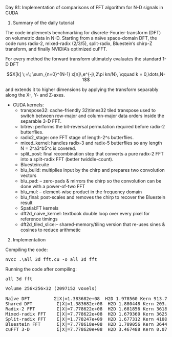 Day 81: Implementation of comparisons of FFT algorithm for N-D signals in CUDA

1) Summary of the daily tutorial

The code implements benchmarking for discrete-Fourier-transform (DFT) on volumetric data in N-D. Starting from a naïve space-domain DFT, the code runs radix-2, mixed-radix (2/3/5), split-radix, Bluestein’s chirp-Z transform, and finally NVIDIA’s optimized cuFFT.

For every method the forward transform ultimately evaluates the standard 1-D DFT

```math
X[k] \;=\; \sum_{n=0}^{N-1} x[n]\,e^{-j\,2\pi kn/N},
\qquad k = 0,\dots,N-1
```

and extends it to higher dimensions by applying the transform separably along the X-, Y- and Z-axes.

- CUDA kernels:
	- transpose32: cache-friendly 32\times32 tiled transpose used to switch between row-major and column-major data orders inside the separable 3-D FFT.
	- bitrev: performs the bit-reversal permutation required before radix-2 butterflies.
	- radix2_stage: one FFT stage of length-2^s butterflies.
	- mixed_kernel: handles radix-3 and radix-5 butterflies so any length N = 2^a3^b5^c is covered.
	- split_post: final recombination step that converts a pure radix-2 FFT into a split-radix FFT (better twiddle-count).
	- Bluestein:uite
	- blu_build: multiplies input by the chirp and prepares two convolution vectors
	- blu_pad: – zero-pads & mirrors the chirp so the convolution can be done with a power-of-two FFT
	- blu_mul: – element-wise product in the frequency domain
	- blu_final: post-scales and removes the chirp to recover the Bluestein result
	- Spatial:FT kernels
	- dft2d_naive_kernel: textbook double loop over every pixel for reference timings
	- dft2d_tiled_slice:– shared-memory/tiling version that re-uses sines & cosines to reduce arithmetic

2) Implementation

Compiling the code:

<pre>nvcc .\all_3d_fft.cu -o all_3d_fft</pre>

Running the code after compiling:

<pre>all_3d_fft</pre>

<pre>Volume 256×256×32 (2097152 voxels)

Naïve DFT         Σ|X|=1.383682e+08  H2D 1.978560 Kern 913.739563 D2H 3.687104 Total 919.405273 ms
Shared DFT         Σ|X|=1.383682e+08  H2D 1.880448 Kern 203.291611 D2H 3.951872 Total 209.123932 ms
Radix-2 FFT        Σ|X|=7.778622e+08  H2D 1.681856 Kern 3618.178223 D2H 0.089088 Total 3619.949219 ms
Mixed-radix FFT    Σ|X|=7.778622e+08  H2D 1.679360 Kern 3625.981934 D2H 0.169984 Total 3627.831299 ms
Split-radix FFT    Σ|X|=1.778247e+09  H2D 1.677312 Kern 4100.900879 D2H 0.052224 Total 4102.630371 ms
Bluestein FFT      Σ|X|=7.778618e+08  H2D 1.709056 Kern 36443.343750 D2H 0.138240 Total 36445.191406 ms
cuFFT 3-D          Σ|X|=7.778620e+08  H2D 3.467488 Kern 0.073728  D2H 0.000000 Total 3.541216 ms</pre>